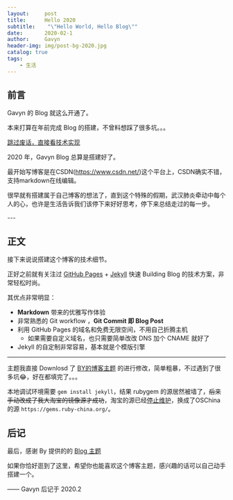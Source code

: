 ```yaml
---
layout:     post
title:      Hello 2020
subtitle:    "\"Hello World, Hello Blog\""
date:       2020-02-1
author:     Gavyn
header-img: img/post-bg-2020.jpg
catalog: true
tags:
    - 生活
---
```




## 前言

Gavyn 的 Blog 就这么开通了。

本来打算在年前完成 Blog 的搭建，不曾料想踩了很多坑。。。

[跳过废话，直接看技术实现 ](#build) 

2020 年，Gavyn Blog 总算是搭建好了。

最开始写博客是在CSDN(https://www.csdn.net/)这个平台上，CSDN确实不错，支持markdown在线编辑。

很早就有搭建属于自己博客的想法了，直到这个特殊的假期，武汉肺炎牵动中每个人的心，也许是生活告诉我们该停下来好好思考，停下来总结走过的每一步。
<p id = "build"></p>
---

## 正文

接下来说说搭建这个博客的技术细节。  

正好之前就有关注过 [GitHub Pages](https://pages.github.com/) + [Jekyll](http://jekyllrb.com/) 快速 Building Blog 的技术方案，非常轻松时尚。

其优点非常明显：

* **Markdown** 带来的优雅写作体验
* 非常熟悉的 Git workflow ，**Git Commit 即 Blog Post**
* 利用 GitHub Pages 的域名和免费无限空间，不用自己折腾主机
	* 如果需要自定义域名，也只需要简单改改 DNS 加个 CNAME 就好了 
* Jekyll 的自定制非常容易，基本就是个模版引擎



---


主题我直接 Downlosd 了 [BY的博客主题](http://qiubaiying.top) 的进行修改，简单粗暴，不过遇到了很多坑😂，好在都填完了。。。

本地调试环境需要 `gem install jekyll`，结果 rubygem 的源居然被墙了，~~后来手动改成了我大淘宝的镜像源才成功~~，淘宝的源已经[停止维护](https://gems.ruby-china.org/)，换成了OSChina的源 `https://gems.ruby-china.org/`。


## 后记

最后，感谢 By 提供的的 [Blog 主题](http://qiubaiying.top)

如果你恰好逛到了这里，希望你也能喜欢这个博客主题，感兴趣的话可以自己动手搭建一个。

—— Gavyn 后记于 2020.2


